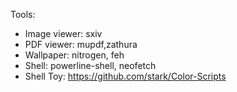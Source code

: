 Tools:
- Image viewer: sxiv
- PDF viewer: mupdf,zathura
- Wallpaper: nitrogen, feh
- Shell: powerline-shell, neofetch
- Shell Toy: https://github.com/stark/Color-Scripts
